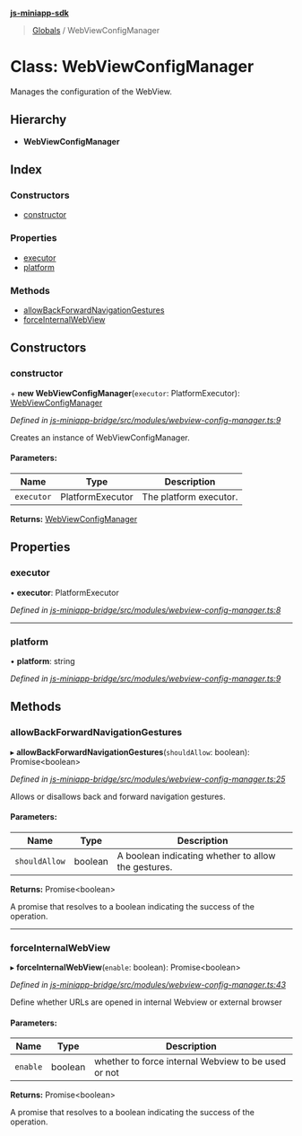 **[js-miniapp-sdk](../README.md)**

> [Globals](../README.md) / WebViewConfigManager

# Class: WebViewConfigManager

Manages the configuration of the WebView.

## Hierarchy

* **WebViewConfigManager**

## Index

### Constructors

* [constructor](webviewconfigmanager.md#constructor)

### Properties

* [executor](webviewconfigmanager.md#executor)
* [platform](webviewconfigmanager.md#platform)

### Methods

* [allowBackForwardNavigationGestures](webviewconfigmanager.md#allowbackforwardnavigationgestures)
* [forceInternalWebView](webviewconfigmanager.md#forceinternalwebview)

## Constructors

### constructor

\+ **new WebViewConfigManager**(`executor`: PlatformExecutor): [WebViewConfigManager](webviewconfigmanager.md)

*Defined in [js-miniapp-bridge/src/modules/webview-config-manager.ts:9](https://github.com/rakutentech/js-miniapp/blob/f59f350/js-miniapp-bridge/src/modules/webview-config-manager.ts#L9)*

Creates an instance of WebViewConfigManager.

#### Parameters:

Name | Type | Description |
------ | ------ | ------ |
`executor` | PlatformExecutor | The platform executor.  |

**Returns:** [WebViewConfigManager](webviewconfigmanager.md)

## Properties

### executor

•  **executor**: PlatformExecutor

*Defined in [js-miniapp-bridge/src/modules/webview-config-manager.ts:8](https://github.com/rakutentech/js-miniapp/blob/f59f350/js-miniapp-bridge/src/modules/webview-config-manager.ts#L8)*

___

### platform

•  **platform**: string

*Defined in [js-miniapp-bridge/src/modules/webview-config-manager.ts:9](https://github.com/rakutentech/js-miniapp/blob/f59f350/js-miniapp-bridge/src/modules/webview-config-manager.ts#L9)*

## Methods

### allowBackForwardNavigationGestures

▸ **allowBackForwardNavigationGestures**(`shouldAllow`: boolean): Promise\<boolean>

*Defined in [js-miniapp-bridge/src/modules/webview-config-manager.ts:25](https://github.com/rakutentech/js-miniapp/blob/f59f350/js-miniapp-bridge/src/modules/webview-config-manager.ts#L25)*

Allows or disallows back and forward navigation gestures.

#### Parameters:

Name | Type | Description |
------ | ------ | ------ |
`shouldAllow` | boolean | A boolean indicating whether to allow the gestures. |

**Returns:** Promise\<boolean>

A promise that resolves to a boolean indicating the success of the operation.

___

### forceInternalWebView

▸ **forceInternalWebView**(`enable`: boolean): Promise\<boolean>

*Defined in [js-miniapp-bridge/src/modules/webview-config-manager.ts:43](https://github.com/rakutentech/js-miniapp/blob/f59f350/js-miniapp-bridge/src/modules/webview-config-manager.ts#L43)*

Define whether URLs are opened in internal Webview or external browser

#### Parameters:

Name | Type | Description |
------ | ------ | ------ |
`enable` | boolean | whether to force internal Webview to be used or not |

**Returns:** Promise\<boolean>

A promise that resolves to a boolean indicating the success of the operation.
